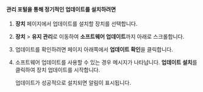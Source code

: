 
#### 관리 포털을 통해 정기적인 업데이트를 설치하려면

1. **장치** 페이지에서 업데이트를 설치할 장치를 선택합니다.

2. **장치** > **유지 관리**로 이동하여 **소프트웨어 업데이트**까지 아래로 스크롤합니다.

3. 업데이트를 확인하려면 페이지 아래쪽에서 **업데이트 확인**을 클릭합니다.

4. 소프트웨어 업데이트를 사용할 수 있는 경우 메시지가 나타납니다. **업데이트 설치**를 클릭하여 장치 업데이트를 시작합니다.

    업데이트가 성공적으로 설치되면 알림이 표시됩니다.

<!---HONumber=July15_HO4-->